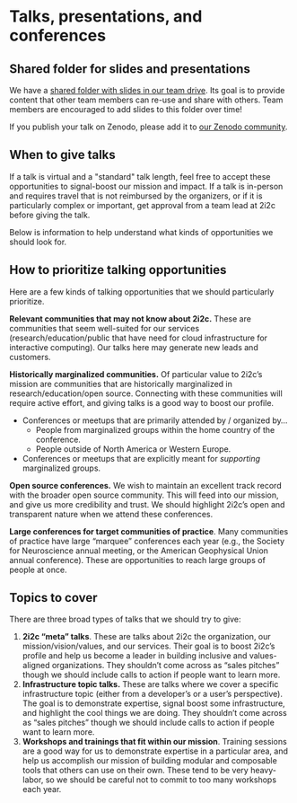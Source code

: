 # Talks, presentations, and conferences

## Shared folder for slides and presentations

We have a [shared folder with slides in our team drive](https://drive.google.com/drive/folders/1unn_3l2wMKuwlhSPqK1xcUu6kmqwoXun?usp=share_link).
Its goal is to provide content that other team members can re-use and share with others.
Team members are encouraged to add slides to this folder over time!

If you publish your talk on Zenodo, please add it to [our Zenodo community](publishing:zenodo).

## When to give talks

If a talk is virtual and a "standard" talk length, feel free to accept these opportunities to signal-boost our mission and impact.
If a talk is in-person and requires travel that is not reimbursed by the organizers, or if it is particularly complex or important, get approval from a team lead at 2i2c before giving the talk.

Below is information to help understand what kinds of opportunities we should look for.

## How to prioritize talking opportunities

Here are a few kinds of talking opportunities that we should particularly prioritize.

**Relevant communities that may not know about 2i2c.** These are communities that seem well-suited for our services (research/education/public that have need for cloud infrastructure for interactive computing). Our talks here may generate new leads and customers.

**Historically marginalized communities.** Of particular value to 2i2c’s mission are communities that are historically marginalized in research/education/open source. Connecting with these communities will require active effort, and giving talks is a good way to boost our profile.

- Conferences or meetups that are primarily attended by / organized by…
  - People from marginalized groups within the home country of the conference.
  - People outside of North America or Western Europe.
- Conferences or meetups that are explicitly meant for _supporting_ marginalized groups.

**Open source conferences.** We wish to maintain an excellent track record with the broader open source community. This will feed into our mission, and give us more credibility and trust. We should highlight 2i2c’s open and transparent nature when we attend these conferences.

**Large conferences for target communities of practice**. Many communities of practice have large “marquee” conferences each year (e.g., the Society for Neuroscience annual meeting, or the American Geophysical Union annual conference). These are opportunities to reach large groups of people at once.

## Topics to cover

There are three broad types of talks that we should try to give:

1. **2i2c “meta” talks**. These are talks about 2i2c the organization, our mission/vision/values, and our services. Their goal is to boost 2i2c’s profile and help us become a leader in building inclusive and values-aligned organizations. They shouldn’t come across as “sales pitches” though we should include calls to action if people want to learn more.
2. **Infrastructure topic talks.** These are talks where we cover a specific infrastructure topic (either from a developer’s or a user’s perspective). The goal is to demonstrate expertise, signal boost some infrastructure, and highlight the cool things we are doing. They shouldn’t come across as “sales pitches” though we should include calls to action if people want to learn more.
3. **Workshops and trainings that fit within our mission**. Training sessions are a good way for us to demonstrate expertise in a particular area, and help us accomplish our mission of building modular and composable tools that others can use on their own. These tend to be very heavy-labor, so we should be careful not to commit to too many workshops each year.
